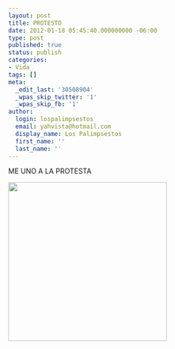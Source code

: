 ```yaml
---
layout: post
title: PROTESTO
date: 2012-01-18 05:45:40.000000000 -06:00
type: post
published: true
status: publish
categories:
- Vida
tags: []
meta:
  _edit_last: '30508904'
  _wpas_skip_twitter: '1'
  _wpas_skip_fb: '1'
author:
  login: lospalimpsestos
  email: yahvista@hotmail.com
  display_name: Los Palimpsestos
  first_name: ''
  last_name: ''
---
```

<p>ME UNO A LA PROTESTA</p>
<p><a href="http://lospalimpsestos.files.wordpress.com/2012/01/399882_3164967167937_1378121853_3319479_1969661889_n.jpg"><img class="aligncenter size-full wp-image-86" title="399882_3164967167937_1378121853_3319479_1969661889_n" src="{{ site.baseurl }}/assets/399882_3164967167937_1378121853_3319479_1969661889_n.jpg" alt="" width="320" height="320" /></a></p>
<p>&nbsp;</p>
<p>&nbsp;</p>
